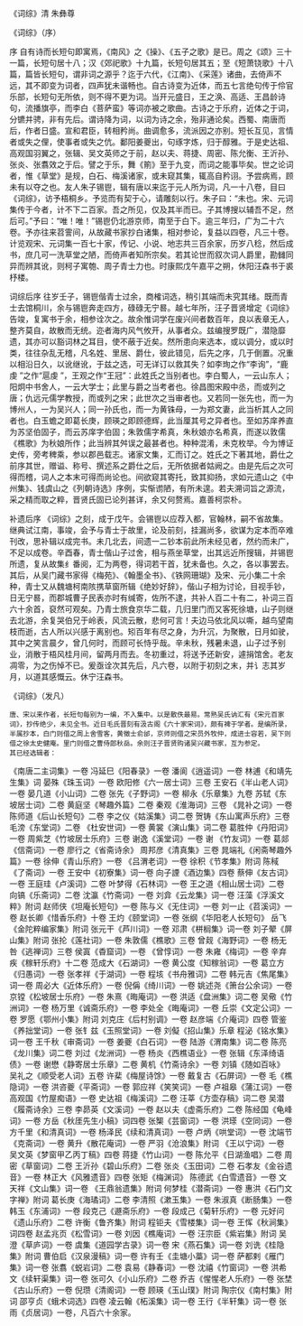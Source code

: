 <!-- { "loadSidebar": true } -->
《词综》清 朱彝尊


《词综》（序）  
    

序
自有诗而长短句即寓焉，《南风》之《操》、《五子之歌》是已。周之《颂》三十一篇，长短句居十八；汉《郊祀歌》十九篇，长短句居其五；至《短萧铙歌》十八篇，篇皆长短句，谓非词之源乎？迄于六代，《江南》、《采莲》诸曲，去倚声不远，其不即变为词者，四声犹未谐畅也。自古诗变为近体，而五七言绝句传于伶官乐部，长短句无所依，则不得不更为词。当开元盛日，王之涣、高适、王昌龄诗句，流播旗亭，而李白《菩萨蛮》等词亦被之歌曲。古诗之于乐府，近体之于词，分镳并骋，非有先后。谓诗降为词，以词为诗之余，殆非通论矣。西蜀、南唐而后，作者日盛。宣和君臣，转相矜尚。曲调愈多，流派因之亦别。短长互见，言情者或失之俚，使事者或失之伉。鄱阳姜夔出，句琢字炼，归于醇雅。于是史达祖、高观国羽翼之，张辑、吴文英师之于前，赵以夫、蒋捷、周密、陈允衡、王沂孙、张炎、张翥效之于后。譬之于乐，舞《箾》至于九变，而词之能事毕矣。世之论词者，惟《草堂》是规，白石、梅溪诸家，或未窥其集，辄高自矜诩。予尝病焉，顾未有以夺之也。友人朱子锡鬯，辑有唐以来迄于元人所为词，凡一十八卷，目曰《词综》，访予梧桐乡。予览而有契于心，请雕刻以行。朱子曰：“未也。宋、元词集传于今者，计不下二百家。吾之所见，仅及其半而已。子其博搜以辅吾不足，然后可。”予曰：“唯！唯！”锡鬯仍北游京师，南至于白下。逾三年归，广为二十六卷。予亦往来苕霅间，从故藏书家抄白诸集，相对参论，复益以四卷，凡三十卷。计览观宋、元词集一百七十家，传记、小说、地志共三百余家，历岁八稔，然后成书，庶几可一洗草堂之陋，而倚声者知所宗矣。若其论世而叙次词人爵里，勘雠同异而辨其讹，则柯子寓匏、周子青士力也。时康熙戊午嘉平之朔，休阳汪森书于裘杼楼。


词综后序
往岁壬子，锡鬯偕青士过余，商榷词选，稍引其端而未究其绪。既而青士去馆桐川，余与锡鬯奔走四方，碌碌无宁晷。越七年所，汪子晋贤增定《词综》告竣，复寓书于余，相参诠次之。故余惟词学在废兴间者数百年，良以表章无人，整齐莫自，故散而无统。迩者海内风气攸开，从事者众。兹编搜罗既广，潜隐靡遗，其亦可以豁词林之耳目，使不蔽于近矣。然所患向来选本，或以调分，或以时类，往往杂乱无稽，凡名姓、里居、爵仕，彼此错见，后先之序，几于倒置。况重以相沿日久，以讹继讹，于兹之选，可无详订以救其失？如李珣之作“李询”，“鹿虔  ”之作“扈虔  ”，王观之作“王冠”：此姓氏之当别者也。李白蜀人，一云山东人；阳炯中书舍人，一云大学士；此里与爵之当考者也。徐昌图宋殿中丞，而或列之唐；仇远元儒学教授，而或列之宋；此世次之当审者也。又若同一张先也，而一为博州人，一为吴兴人；同一孙氏也，而一为黄铢母，一为郑文妻，此当析其人之同者也。白玉蟾之即葛长庚，顾瑛之即顾德辉，此当厘其号之异者也。至如苏庠养直为苏坚伯固子，而云苏庠字伯固；朱敦儒字希真，朱秋娘亦名希真，而遂以敦儒《樵歌》为秋娘所作；此当辨其舛误之最甚者也。种种混淆，未克枚举。今为博证史传，旁考稗乘，参以郡邑载志。诸家文集，汇而订之。姓氏之下著其地，爵仕之前序其世，赠谥、称号、撰述系之爵仕之后，无所依据者姑阙之。由是先后之次可得而稽，词人之本末可得而尚论也。间欲窥其寄托，致其抑扬，求如元遗山之《中州集》、钱虞山之《列朝诗选》序例，实惭谫陋，有所未遑。若夫溯词旨之源流，采之精而取之粹，晋贤氏固已论列甚详，余又何赘焉。嘉善柯崇朴。


补遗后序
《词综》之刻，成于戊午。会锡鬯以应荐入都，官翰林，嗣不省故集。继典试江南，事竣，会予与青士于故里，论及前刻，挂漏尚多，欲谋为定本而卒难刊改，思补辑以成完书。未几北去，间遗一二钞本前此所未经见者，然约而未广，不足以成卷。辛酉春，青士偕山子过舍，相与燕坐草堂，出其远近所搜辑，并锡鬯所遗，复从故集纟番阅，汇为两卷，得词若干首，犹未备也。久之，各以事罢去。其后，从吴门藏书家得《梅苑》、《翰墨全书》、《铁网珊瑚》及宋、元小集二十余种，青士又从魏塘柯南陔携草窗所辑《绝妙好辞》，偕山子相为讨论，目视手钞，日无宁晷，而郡城曹子民表亦时有缄寄，佐所不逮，共补人百二十有二，补词三百六十余首，裒然可观矣。乃青士旅食京华二载，几归里门而又客死徐塘，山子则继去北游，余复哭伯兄于岭表，风流云散，悲何可言！夫边马依北风以嘶，越鸟望南枝而逝，古人所以兴感于离别也。矧百年有尽之身，为升沉，为聚散，日月如驶，其中之笑言晨夕，曾几何时，而顾可长恃乎哉。辛未秋，残暑未退，山子过予别业，消散于梧风桂月间，留两月而去。冬初重过，将送予还新安，遽捐馆舍。老友凋零，为之伤悼不已。爰亟诠次其先后，凡六卷，以附于初刻之末，并讠志其岁月，以道其感慨云。休宁汪森书。


《词综》（发凡）  

    唐、宋以来作者，长短句每别为一编，不入集中。以是散佚最易。常熟吴氏讷汇有《宋元百家词》，抄传绝少，未见全书。近日毛氏晋刻有汲古阁《六十家宋词》，颇有裨于学者。是编所录，半属抄本，白门则借之周上舍雪客，黄徵士俞邰，京师则借之宋员外牧仲，成进士容若，吴下则借之徐太史健庵。里门则借之曹侍郎秋岳。余则汪子晋贤购诸吴兴藏书家，互为参定。
    其已经选辑者：
《南唐二主词集》一卷
冯延巳《阳春录》一卷
潘阆《逍遥词》一卷
林逋《和靖先生集》词
晏殊《珠玉词》一卷
欧阳修《六一居士词》三卷
王安石《半山老人词》一卷
晏几道《小山词》二卷
张先《子野词》一卷
柳永《乐章集》九卷
苏轼《东坡居士词》二卷
黄庭坚《琴趣外篇》二卷
秦观《淮海词》三卷
《晁补之词》一卷
陈师道《后山长短句》二卷
李之仪《姑溪集》词二卷
贺铸《东山寓声乐府》三卷
毛滂《东堂词》二卷
《杜安世词》一卷
黄裳《演山集》词二卷
葛胜仲《丹阳词》一卷
周紫芝《竹坡居士乐府》三卷
谢逸《溪堂词》一卷
谢  《竹友词》一卷
葛郯《信斋词》一卷
廖行之《省斋诗余》
周邦彦《清真集》三卷
晁端礼《闲斋琴趣外篇》一卷
徐伸《青山乐府》一卷
《吕渭老词》一卷
徐积《节孝集》附词
陈稢《了斋词》一卷
王安中《初寮集》词一卷
向子諲《酒边集》四卷
蔡伸《友古词》一卷
王庭珪《卢溪词》二卷
叶梦得《石林词》一卷
王之道《相山居士词》二卷
向镐《乐斋词》二卷
沈瀛《竹斋词》一卷
刘弇《云龙集》词一卷
汪藻《浮溪文粹》附词
赵师侠《坦庵长短句》一卷
陈与义《无住词》一卷
刘一止《苕溪词》一卷
赵长卿《惜香乐府》十卷
王灼《颐堂词》一卷
张纲《华阳老人长短句》
岳飞《金陀粹编家集》附词
张元干《芦川词》一卷
邓肃《栟榈集》词一卷
刘子翚《屏山集》附词
张抡《莲社词》一卷
朱敦儒《樵歌》三卷
曾觌《海野词》一卷
杨无咎《逃禅词》三卷
侯寘《稥窟词》一卷
《曾惇词》一卷
朱雍《梅词》一卷
辛弃疾《稼轩乐府》十二卷
范成大《石湖词》一卷
黄公度《知稼翁词》一卷
葛立方《归愚词》一卷
张孝祥《于湖词》一卷
程垓《书舟雅词》二卷
韩元吉《焦尾集》词一卷
周必大《近体乐府》一卷
倪偁《绮川词》一卷
姚述尧《箫台公余词》一卷
京镗《松坡居士乐府》一卷
朱熹《晦庵词》一卷
洪适《盘洲集》词二卷
吴儆《竹洲词》一卷
杨万里《诚斋乐府》一卷
李处全《晦庵词》一卷
丘崇《文定公词》一卷
罗愿《鄂州小集》附词
刘克庄《后村别调》一卷
赵彦端《介庵词》四卷
管鉴《养拙堂词》一卷
张钅兹《玉照堂词》一卷
刘儗《招山集》乐章
程泌《铭水集》词一卷
王千秋《审斋词》一卷
姜夔《白石词》一卷
陆游《渭南集》词二卷
陈亮《龙川集》词二卷
刘过《龙洲词》一卷
杨炎《西樵语业》一卷
张辑《东泽绮语债》一卷
谢懋《静寄居士乐章》二卷
黄机《竹斋诗余》一卷
刘镇《随如百咏》
吴礼之《顺受老人词》五卷
许棐《梅屋诗馀》一卷
戴复古《石屏词》一卷
毛《樵隐词》一卷
洪咨夔《平斋词》一卷
郭应祥《笑笑词》一卷
卢祖皋《蒲江词》一卷
高观国《竹屋痴语》一卷
史达祖《梅溪词》二卷
汪莘《方壶存稿》词二卷
吴潜《履斋诗余》三卷
李昴英《文溪词》一卷
赵以夫《虚斋乐府》二卷
陈经国《龟峰词》一卷
方岳《秋厓先生小稿》词四卷
张榘《芸窗词》一卷
洪瑹《空同词》一卷
方千里《和清真词》一卷
杨泽民《续和清真词》一卷
卢炳《哄堂词》一卷
沈端节《克斋词》一卷
黄升《散花庵词》一卷
严羽《沧浪集》附词
《王以宁词》一卷
吴文英《梦窗甲乙丙丁稿》四卷
蒋捷《竹山词》一卷
陈允平《日湖渔唱》二卷
周密《草窗词》二卷
王沂孙《碧山乐府》二卷
张炎《玉田词》二卷
石孝友《金谷遗音》一卷
林正大《风雅遗音》四卷
张矩《梅渊词》
陈德武《白雪遗音》一卷
文天祥《文山集》词一卷
《王鼎翁遗集》附词
何梦桂《潜斋词》一卷
惠洪《石门文字禅》附词
葛长庚《海璚词》二卷
李清照《漱玉集》一卷
朱淑真《断肠集》一卷
韩玉《东浦词》一卷
段克己《遯斋乐府》一卷
段成己《菊轩乐府》一卷
元好问《遗山乐府》二卷
许衡《鲁齐集》附词
程钜夫《雪楼集》词一卷
王恽《秋涧集》词四卷
赵孟兆页《松雪词》一卷
刘因《樵庵词》一卷
汪宗臣《紫岩集》附词
吴澄《草庐词》一卷
虞集《道园学古录》词一卷
宋《燕石集》词一卷
刘诜《桂隐集》附词
曹伯启《汉泉漫稿》词一卷
许有壬《圭塘小藁》词一卷
萨都剌《雁门集》词一卷
张翥《蜕岩词》二卷
袁易《静春词》一卷
沈禧《竹窗词》一卷
洪希文《续轩渠集》词一卷
张可久《小山乐府》二卷
乔吉《惺惺老人乐府》一卷
张埜《古山乐府》一卷
倪瓒《清阁词》一卷
顾瑛《玉山璞》附词
陶宗仪《南村集》附词
邵亨贞《蛾术词选》四卷
凌云翰《柘溪集》词一卷
王行《半轩集》词一卷
张雨《贞居词》一卷，凡百六十余家。

